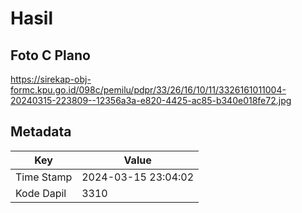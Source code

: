# Hasil

## Foto C Plano

https://sirekap-obj-formc.kpu.go.id/098c/pemilu/pdpr/33/26/16/10/11/3326161011004-20240315-223809--12356a3a-e820-4425-ac85-b340e018fe72.jpg


## Metadata

| Key        | Value               |
| ---------- | ------------------- |
| Time Stamp | 2024-03-15 23:04:02 |
| Kode Dapil | 3310                |



